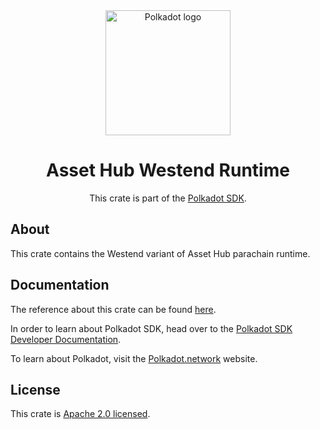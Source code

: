 <div align="center">

<img src="https://raw.githubusercontent.com/paritytech/polkadot-sdk/rzadp/readmes/docs/images/Polkadot_Logo_Horizontal_Pink_BlackOnWhite.png" alt="Polkadot logo" width="200">

# Asset Hub Westend Runtime

This crate is part of the [Polkadot SDK](https://github.com/paritytech/polkadot-sdk/).

</div>

## About

This crate contains the Westend variant of Asset Hub parachain runtime.

## Documentation

The reference about this crate can be found [here](https://paritytech.github.io/polkadot-sdk/master/asset_hub_westend_runtime).

In order to learn about Polkadot SDK, head over to the [Polkadot SDK Developer Documentation](https://paritytech.github.io/polkadot-sdk/master/polkadot_sdk_docs/index.html).

To learn about Polkadot, visit the [Polkadot.network](https://polkadot.network/) website.

## License

This crate is [Apache 2.0 licensed](https://spdx.org/licenses/Apache-2.0.html).
